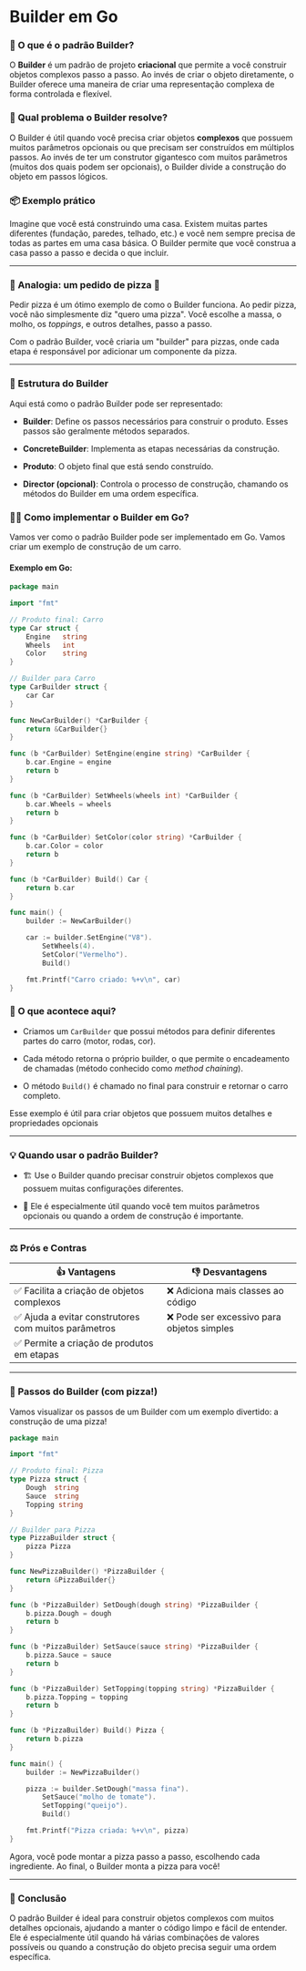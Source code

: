 # Builder em Go
### 📖 O que é o padrão Builder?
O **Builder** é um padrão de projeto **criacional** que permite a você construir objetos complexos passo a passo. Ao invés de criar o objeto diretamente, o Builder oferece uma maneira de criar uma representação complexa de forma controlada e flexível.

### 🤔 Qual problema o Builder resolve?
O Builder é útil quando você precisa criar objetos **complexos** que possuem muitos parâmetros opcionais ou que precisam ser construídos em múltiplos passos. Ao invés de ter um construtor gigantesco com muitos parâmetros (muitos dos quais podem ser opcionais), o Builder divide a construção do objeto em passos lógicos.

### 📦 Exemplo prático
Imagine que você está construindo uma casa. Existem muitas partes diferentes (fundação, paredes, telhado, etc.) e você nem sempre precisa de todas as partes em uma casa básica. O Builder permite que você construa a casa passo a passo e decida o que incluir.

---

### 🚗 Analogia: um pedido de pizza 🍕
Pedir pizza é um ótimo exemplo de como o Builder funciona. Ao pedir pizza, você não simplesmente diz "quero uma pizza". Você escolhe a massa, o molho, os _toppings_, e outros detalhes, passo a passo.

Com o padrão Builder, você criaria um "builder" para pizzas, onde cada etapa é responsável por adicionar um componente da pizza.

---

### 🧱 Estrutura do Builder
Aqui está como o padrão Builder pode ser representado:

- **Builder**: Define os passos necessários para construir o produto. Esses passos são geralmente métodos separados.

- **ConcreteBuilder**: Implementa as etapas necessárias da construção.

- **Produto**: O objeto final que está sendo construído.

- **Director (opcional)**: Controla o processo de construção, chamando os métodos do Builder em uma ordem específica.

### 👨‍💻 Como implementar o Builder em Go?
Vamos ver como o padrão Builder pode ser implementado em Go. Vamos criar um exemplo de construção de um carro.

#### Exemplo em Go:
```go
package main

import "fmt"

// Produto final: Carro
type Car struct {
	Engine   string
	Wheels   int
	Color    string
}

// Builder para Carro
type CarBuilder struct {
	car Car
}

func NewCarBuilder() *CarBuilder {
	return &CarBuilder{}
}

func (b *CarBuilder) SetEngine(engine string) *CarBuilder {
	b.car.Engine = engine
	return b
}

func (b *CarBuilder) SetWheels(wheels int) *CarBuilder {
	b.car.Wheels = wheels
	return b
}

func (b *CarBuilder) SetColor(color string) *CarBuilder {
	b.car.Color = color
	return b
}

func (b *CarBuilder) Build() Car {
	return b.car
}

func main() {
	builder := NewCarBuilder()

	car := builder.SetEngine("V8").
		SetWheels(4).
		SetColor("Vermelho").
		Build()

	fmt.Printf("Carro criado: %+v\n", car)
}
```

### 🧠 O que acontece aqui?
- Criamos um `CarBuilder` que possui métodos para definir diferentes partes do carro (motor, rodas, cor).

- Cada método retorna o próprio builder, o que permite o encadeamento de chamadas (método conhecido como _method chaining_).

- O método `Build()` é chamado no final para construir e retornar o carro completo.

Esse exemplo é útil para criar objetos que possuem muitos detalhes e propriedades opcionais

---

### 💡 Quando usar o padrão Builder?
- 🏗️ Use o Builder quando precisar construir objetos complexos que possuem muitas configurações diferentes.

- 🌟 Ele é especialmente útil quando você tem muitos parâmetros opcionais ou quando a ordem de construção é importante.

---

### ⚖️ Prós e Contras

|👍 Vantagens                                        |👎 Desvantagens                           |
|----------------------------------------------------|------------------------------------------|
|✅ Facilita a criação de objetos complexos          |❌ Adiciona mais classes ao código        |
|✅ Ajuda a evitar construtores com muitos parâmetros|❌ Pode ser excessivo para objetos simples|
|✅ Permite a criação de produtos em etapas          |                                          |

---

### 🚶 Passos do Builder (com pizza!)
Vamos visualizar os passos de um Builder com um exemplo divertido: a construção de uma pizza!

```go
package main

import "fmt"

// Produto final: Pizza
type Pizza struct {
	Dough  string
	Sauce  string
	Topping string
}

// Builder para Pizza
type PizzaBuilder struct {
	pizza Pizza
}

func NewPizzaBuilder() *PizzaBuilder {
	return &PizzaBuilder{}
}

func (b *PizzaBuilder) SetDough(dough string) *PizzaBuilder {
	b.pizza.Dough = dough
	return b
}

func (b *PizzaBuilder) SetSauce(sauce string) *PizzaBuilder {
	b.pizza.Sauce = sauce
	return b
}

func (b *PizzaBuilder) SetTopping(topping string) *PizzaBuilder {
	b.pizza.Topping = topping
	return b
}

func (b *PizzaBuilder) Build() Pizza {
	return b.pizza
}

func main() {
	builder := NewPizzaBuilder()

	pizza := builder.SetDough("massa fina").
		SetSauce("molho de tomate").
		SetTopping("queijo").
		Build()

	fmt.Printf("Pizza criada: %+v\n", pizza)
}
```

Agora, você pode montar a pizza passo a passo, escolhendo cada ingrediente. Ao final, o Builder monta a pizza para você!

---

### 🎯 Conclusão
O padrão Builder é ideal para construir objetos complexos com muitos detalhes opcionais, ajudando a manter o código limpo e fácil de entender. Ele é especialmente útil quando há várias combinações de valores possíveis ou quando a construção do objeto precisa seguir uma ordem específica.